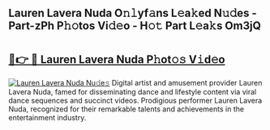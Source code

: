 ## Lauren Lavera Nuda O𝚗𝚕yf𝚊ns L𝚎a𝚔ed N𝚞𝚍es - Part-zPh P𝚑𝚘tos Vi𝚍𝚎o - H𝚘𝚝 Part L𝚎a𝚔s Om3jQ

# <h2><a href="http://kf1dna1.oniu.top/?m=Lauren+Lavera+Nuda">🔗👉 🔴 Lauren Lavera Nuda P𝚑ot𝚘𝚜 V𝚒d𝚎o</a></h2>

[![Lauren Lavera Nuda Nu𝚍e𝚜](https://i.imgur.com/0qMVB7G.gif)](http://kf1dna1.oniu.top/?m=Lauren+Lavera+Nuda)
Digital artist and amusement provider Lauren Lavera Nuda, famed for disseminating dance and lifestyle content via viral dance sequences and succinct videos. Prodigious performer Lauren Lavera Nuda, recognized for their remarkable talents and achievements in the entertainment industry.  

